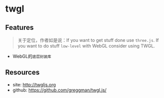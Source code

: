 # twgl


## Features

> 关于定位，作者如是说：If you want to get stuff done use `three.js`. If you want to do stuff `low-level` with WebGL consider using TWGL.

* WebGL的`底层封装库`



## Resources

* site: <http://twgljs.org>
* github: <https://github.com/greggman/twgl.js/>

